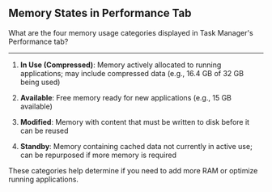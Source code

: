 ## Memory States in Performance Tab

What are the four memory usage categories displayed in Task Manager's Performance tab?

---

1. **In Use (Compressed)**: Memory actively allocated to running applications; may include compressed data (e.g., 16.4 GB of 32 GB being used)

2. **Available**: Free memory ready for new applications (e.g., 15 GB available)

3. **Modified**: Memory with content that must be written to disk before it can be reused

4. **Standby**: Memory containing cached data not currently in active use; can be repurposed if more memory is required

These categories help determine if you need to add more RAM or optimize running applications.

